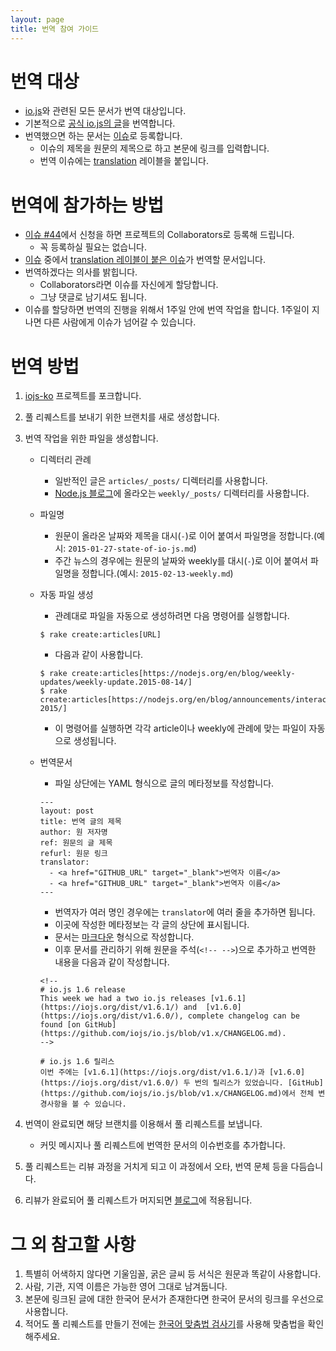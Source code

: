 ```yaml
---
layout: page
title: 번역 참여 가이드
---
```


# 번역 대상
* [io.js](https://iojs.org/)와 관련된 모든 문서가 번역 대상입니다.
* 기본적으로 [공식 io.js의 글](https://medium.com/@iojs)을 번역합니다.
* 번역했으면 하는 문서는 [이슈](https://github.com/iojs/iojs-ko/issues)로 등록합니다.
    * 이슈의 제목을 원문의 제목으로 하고 본문에 링크를 입력합니다.
    * 번역 이슈에는 [translation](https://github.com/iojs/iojs-kr/labels/translation) 레이블을 붙입니다.

# 번역에 참가하는 방법
* [이슈 #44](https://github.com/iojs/iojs-ko/issues/44)에서 신청을 하면 프로젝트의 Collaborators로 등록해 드립니다.
    - 꼭 등록하실 필요는 없습니다.
* [이슈](https://github.com/iojs/iojs-ko/issues) 중에서 [translation 레이블이 붙은 이슈](https://github.com/iojs/iojs-kr/labels/translation)가 번역할 문서입니다.
* 번역하겠다는 의사를 밝힙니다.
    - Collaborators라면 이슈를 자신에게 할당합니다.
    - 그냥 댓글로 남기셔도 됩니다.
* 이슈를 할당하면 번역의 진행을 위해서 1주일 안에 번역 작업을 합니다. 1주일이 지나면 다른 사람에게 이슈가 넘어갈 수 있습니다.

# 번역 방법
1. [iojs-ko](https://github.com/iojs/iojs-ko) 프로젝트를 포크합니다.
1. 풀 리퀘스트를 보내기 위한 브랜치를 새로 생성합니다.
1. 번역 작업을 위한 파일을 생성합니다.
    * 디렉터리 관례
        - 일반적인 글은 `articles/_posts/` 디렉터리를 사용합니다.
        - [Node.js 블로그](https://nodejs.org/en/blog/)에 올라오는 `weekly/_posts/` 디렉터리를 사용합니다.
    * 파일명
        - 원문이 올라온 날짜와 제목을 대시(`-`)로 이어 붙여서 파일명을 정합니다.(예시: `2015-01-27-state-of-io-js.md`)
        - 주간 뉴스의 경우에는 원문의 날짜와 weekly를 대시(`-`)로 이어 붙여서 파일명을 정합니다.(예시: `2015-02-13-weekly.md`)
    * 자동 파일 생성
        - 관례대로 파일을 자동으로 생성하려면 다음 명령어를 실행합니다.

        ```
        $ rake create:articles[URL]
        ```

        - 다음과 같이 사용합니다.

        ```
        $ rake create:articles[https://nodejs.org/en/blog/weekly-updates/weekly-update.2015-08-14/]
        $ rake create:articles[https://nodejs.org/en/blog/announcements/interactive-2015/]
        ```

        - 이 명령어를 실행하면 각각 article이나 weekly에 관례에 맞는 파일이 자동으로 생성됩니다.
    * 번역문서
        - 파일 상단에는 YAML 형식으로 글의 메타정보를 작성합니다.

        ```
        ---
        layout: post
        title: 번역 글의 제목
        author: 원 저자명
        ref: 원문의 글 제목
        refurl: 원문 링크
        translator:
          - <a href="GITHUB_URL" target="_blank">번역자 이름</a>
          - <a href="GITHUB_URL" target="_blank">번역자 이름</a>
        ---
        ```

        - 번역자가 여러 명인 경우에는 `translator`에 여러 줄을 추가하면 됩니다.
        - 이곳에 작성한 메타정보는 각 글의 상단에 표시됩니다.
        - 문서는 [마크다운](https://help.github.com/articles/github-flavored-markdown/) 형식으로 작성합니다.
        - 이후 문서를 관리하기 위해 원문을 주석(`<!-- -->`)으로 추가하고 번역한 내용을 다음과 같이 작성합니다.

        ```
        <!--
        # io.js 1.6 release
        This week we had a two io.js releases [v1.6.1](https://iojs.org/dist/v1.6.1/) and  [v1.6.0](https://iojs.org/dist/v1.6.0/), complete changelog can be found [on GitHub](https://github.com/iojs/io.js/blob/v1.x/CHANGELOG.md).
        -->

        # io.js 1.6 릴리스
        이번 주에는 [v1.6.1](https://iojs.org/dist/v1.6.1/)과 [v1.6.0](https://iojs.org/dist/v1.6.0/) 두 번의 릴리스가 있었습니다. [GitHub](https://github.com/iojs/io.js/blob/v1.x/CHANGELOG.md)에서 전체 변경사항을 볼 수 있습니다.
        ```

1. 번역이 완료되면 해당 브랜치를 이용해서 풀 리퀘스트를 보냅니다.
    * 커밋 메시지나 풀 리퀘스트에 번역한 문서의 이슈번호를 추가합니다.
1. 풀 리퀘스트는 리뷰 과정을 거치게 되고 이 과정에서 오타, 번역 문체 등을 다듬습니다.
1. 리뷰가 완료되어 풀 리퀘스트가 머지되면 [블로그](http://iojs.github.io/iojs-ko/)에 적용됩니다.

# 그 외 참고할 사항
1. 특별히 어색하지 않다면 기울임꼴, 굵은 글씨 등 서식은 원문과 똑같이 사용합니다.
2. 사람, 기관, 지역 이름은 가능한 영어 그대로 남겨둡니다.
3. 본문에 링크된 글에 대한 한국어 문서가 존재한다면 한국어 문서의 링크를 우선으로 사용합니다.
4. 적어도 풀 리퀘스트를 만들기 전에는 [한국어 맞춤법 검사기](http://speller.cs.pusan.ac.kr/)를 사용해 맞춤법을 확인해주세요.
